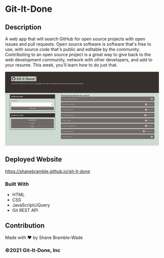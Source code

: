 # Git-It-Done

## Description

 A web app that will search GitHub for open source projects with open issues and pull requests. Open source software is software that's free to use, with source code that's public and editable by the community. Contributing to an open source project is a great way to give back to the web development community, network with other developers, and add to your resume. This week, you’ll learn how to do just that.

![Working Git-It-Done](assets/images/git-it-done-profile.jpg "Working Git-It-Done")

## Deployed Website

<https://shanebramble.github.io/git-it-done>

### Built With

* HTML
* CSS
* JavaScript/JQuery
* Git REST API

## Contribution

Made with ❤️ by Shane Bramble-Wade

### ©️2021 Git-It-Done, Inc
